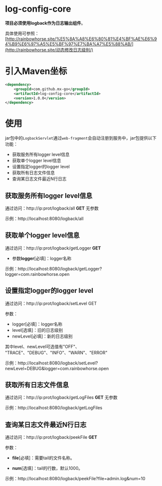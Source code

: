 # log-config-core
**项目必须使用logback作为日志输出组件**。

具体使用可参照：[http://rainbowhorse.site/%E5%8A%A8%E6%80%81%E4%BF%AE%E6%94%B9%E6%97%A5%E5%BF%97%E7%BA%A7%E5%88%AB/](http://rainbowhorse.site/动态修改日志级别/)

# 引入Maven坐标

```xml
<dependency>
	<groupId>com.github.mx-go</groupId>
	<artifactId>log-config-core</artifactId>
	<version>1.0.0</version>
</dependency>
```

# 使用

jar包中的`LogbackServlet`通过`web-fragment`会自动注册到服务中，jar包提供以下功能：

- 获取服务所有logger level信息
- 获取单个logger level信息
- 设置指定logger的logger level
- 获取所有日志文件信息
- 查询某日志文件最近N行日志

## 获取服务所有logger level信息

通过访问：http://ip:prot/logback/all		   **GET**		   无参数

示例：http://localhost:8080/logback/all

## 获取单个logger level信息

通过访问：http://ip:prot/logback/getLogger		**GET**		

- 参数**logger**[必填]：logger名称

示例：http://localhost:8080/logback/getLogger?logger=com.rainbowhorse.open

## 设置指定logger的logger level

通过访问：http://ip:prot/logback/setLevel		GET		

参数：

- logger[必填]：logger名称
- level[选填]：旧的日志级别
- newLevel[必填]：新的日志级别

其中level、newLevel可选值有"OFF"、 "TRACE"、"DEBUG"、"INFO"、"WARN"、"ERROR"

示例：http://localhost:8080/logback/setLevel?newLevel=DEBUG&logger=com.rainbowhorse.open

## 获取所有日志文件信息

通过访问：http://ip:prot/logback/getLogFiles		**GET**		无参数

示例：http://localhost:8080/logback/getLogFiles

## 查询某日志文件最近N行日志

通过访问：http://ip:prot/logback/peekFile		**GET**		

参数：

- **file**[必填]：需要tail的文件名称。

- **num**[选填]：tail的行数，默认1000。

示例：http://localhost:8080/logback/peekFile?file=admin.log&num=10



